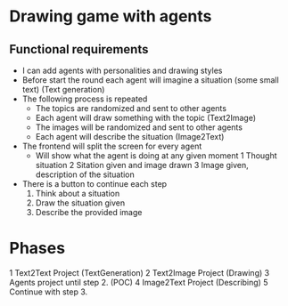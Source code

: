 # Drawing game with agents

## Functional requirements

- I can add agents with personalities and drawing styles
- Before start the round each agent will imagine a situation (some small text) (Text generation)
- The following process is repeated
	- The topics are randomized and sent to other agents
	- Each agent will draw something with the topic (Text2Image)
	- The images will be randomized and sent to other agents
	- Each agent will describe the situation (Image2Text)
- The frontend will split the screen for every agent
	- Will show what the agent is doing at any given moment
		1 Thought situation
		2 Sitation given and image drawn
		3 Image given, description of the situation
- There is a button to continue each step
	1. Think about a situation
	2. Draw the situation given
	3. Describe the provided image

# Phases
1 Text2Text Project (TextGeneration)
2 Text2Image Project (Drawing)
3 Agents project until step 2. (POC)
4 Image2Text Project (Describing)
5 Continue with step 3.

